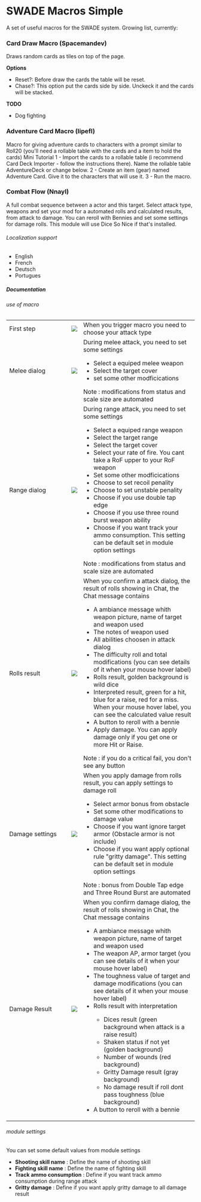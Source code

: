 # SWADE Macros Simple
A set of useful macros for the SWADE system. Growing list, currently:
### Card Draw Macro (Spacemandev)
Draws random cards as tiles on top of the page.

**Options**
- Reset?: Before draw the cards the table will be reset. 
- Chase?: This option put the cards side by side. Unckeck it and the cards will be stacked.

**TODO**
- Dog fighting 

### Adventure Card Macro (lipefl)
Macro for giving adventure cards to characters with a prompt similar to Roll20 (you'll need a rollable table with the cards and a item to hold the cards)
Mini Tutorial
1 - Import the cards to a rollable table (i recommend Card Deck Importer - follow the instructions there). Name the rollable table AdventureDeck or change below.
2 - Create an item (gear) named Adventure Card. Give it to the characters that will use it.
3 - Run the macro.

### Combat Flow (Nnayl)
A full combat sequence between a actor and this target. Select attack type, weapons and set your mod for a automated rolls and calculated results, from attack to damage. You can reroll with Bennies and set some settings for damage rolls. This module will use Dice So Nice if that's installed.

###### Localization support
- English
- French
- Deutsch
- Portugues
##### Documentation
###### use of macro
<table>
    <tr style="border: none;">
    	<td style="border: none; width: 150px">First step</td>
        <td style="border: none"><img src="https://i.ibb.co/ynVv7DW/step-1.jpg"/></td>
        <td style="border: none">
        	When you trigger macro you need to choose your attack type
        </td>
    </tr>
    <tr style="border: none;">
    	<td style="border: none; width: 150px">Melee dialog</td>
        <td style="border: none"><img src="https://i.ibb.co/0fhhX79/step-2-a.jpg"/></td>
        <td style="border: none">
        	During melee attack, you need to set some settings <br>
            <ul>
            <li>Select a equiped melee weapon</li>
            <li>Select the target cover</li>
            <li>set some other modficications</li>
            </ul>
            Note : modifications from status and scale size are automated
        </td>
    </tr>
     <tr style="border: none;">
    	<td style="border: none; width: 150px">Range dialog</td>
        <td style="border: none"><img src="https://i.ibb.co/WDm72Nz/step-2-b.jpg"/></td>
        <td style="border: none">
        	During range attack, you need to set some settings <br>
            <ul>
            <li>Select a equiped range weapon</li>
            <li>Select the target range</li>
            <li>Select the target cover</li>
            <li>Select your rate of fire. You cant take a RoF upper to your RoF weapon</li>
            <li>Set some other modficications</li>
            <li>Choose to set recoil penality</li>
            <li>Choose to set unstable penality</li>
            <li>Choose if you use double tap edge</li>
            <li>Choose if you use three round burst weapon ability</li>
            <li>Choose if you want track your ammo consumption. This setting can be default set in module option settings</li>
            </ul>
            Note : modifications from status and scale size are automated
        </td>
    </tr>
    <tr style="border: none;">
    	<td style="border: none; width: 150px">Rolls result</td>
        <td style="border: none"><img src="https://i.ibb.co/kSmf3vJ/step-3.jpg"/></td>
        <td style="border: none">
        	When you confirm a attack dialog, the result of rolls showing in Chat, the Chat message contains
            <ul>
            <li>A ambiance message whith weapon picture, name of target and weapon used</li>
            <li>The notes of weapon used</li>
            <li>All abilities choosen in attack dialog</li>
            <li>The difficulty roll and total modifications (you can see details of it when your mouse hover label)</li>
            <li>Rolls result, golden background is wild dice</li>
            <li>Interpreted result, green for a hit, blue for a raise, red for a miss. When your mouse hover label, you can see the calculated value result</li>
            <li>A button to reroll with a bennie</li>
            <li>Apply damage. You can apply damage only if you get one or more Hit or Raise.</li>
            </ul>
                Note : if you do a critical fail, you don't see any button
        </td>
    </tr>
     <tr style="border: none;">
    	<td style="border: none; width: 150px">Damage settings</td>
        <td style="border: none"><img src="https://i.ibb.co/tp6h7QT/step-4.jpg"/></td>
        <td style="border: none">
        	When you apply damage from rolls result, you can apply settings to damage roll<br>
            <ul>
            <li>Select armor bonus from obstacle</li>
            <li>Set some other modifications to damage value</li>
            <li>Choose if you want ignore target armor (Obstacle armor is not include)</li>
            <li>Choose if you want apply optional rule "gritty damage". This setting can be default set in module option settings</li>
            </ul>
            Note : bonus from Double Tap edge and Three Round Burst are automated
        </td>
    </tr>
         <tr style="border: none;">
    	<td style="border: none; width: 150px">Damage Result</td>
        <td style="border: none"><img src="https://i.ibb.co/0QXkRmx/step-5.jpg"/></td>
        <td style="border: none">
        	When you confirm damage dialog, the result of rolls showing in Chat, the Chat message contains
            <ul>
            <li>A ambiance message whith weapon picture, name of target and weapon used</li>
            <li>The weapon AP, armor target (you can see details of it when your mouse hover label)</li>
            <li>The toughness value of target and damage modifications (you can see details of it when your mouse hover label)</li>
            <li>Rolls result with interpretation</li>
            <ul>
            <li>Dices result (green background when attack is a raise result)</li>
            <li>Shaken status if not yet (golden background)</li>
            <li>Number of wounds (red background)</li>
            <li>Gritty Damage result (gray background)</li>
            <li>No damage result if roll dont pass toughness (blue background)</li>
            </ul>
            <li>A button to reroll with a bennie</li>
            </ul>
        </td>
    </tr>
</table>

###### module settings
You can set some default values from module settings
- **Shooting skill name** : Define the name of shooting skill
- **Fighting skill name** : Define the name of fighting skill
- **Track ammo consumption** : Define if you want track ammo consumption during range attack
- **Gritty damage** : Define if you want apply gritty damage to all damage result
